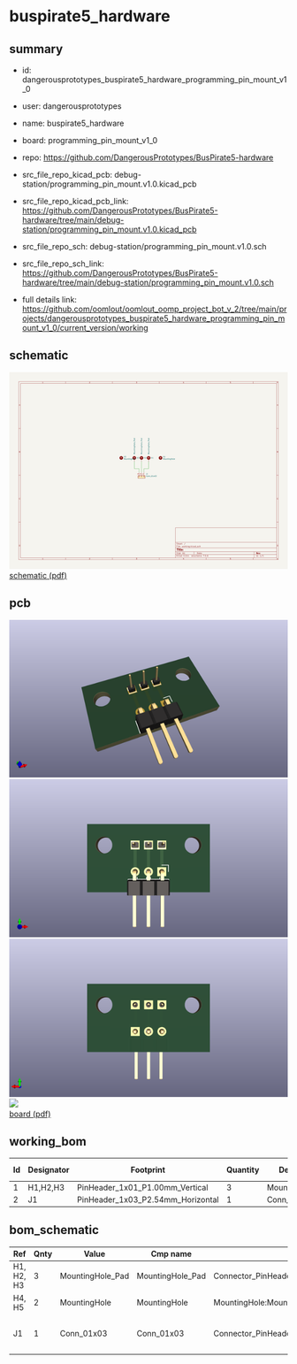 # buspirate5_hardware
 
## summary 
* id: dangerousprototypes_buspirate5_hardware_programming_pin_mount_v1_0
* user: dangerousprototypes
* name: buspirate5_hardware
* board: programming_pin_mount_v1_0
* repo: https://github.com/DangerousPrototypes/BusPirate5-hardware
* src_file_repo_kicad_pcb: debug-station/programming_pin_mount.v1.0.kicad_pcb
* src_file_repo_kicad_pcb_link: https://github.com/DangerousPrototypes/BusPirate5-hardware/tree/main/debug-station/programming_pin_mount.v1.0.kicad_pcb


* src_file_repo_sch: debug-station/programming_pin_mount.v1.0.sch
* src_file_repo_sch_link: https://github.com/DangerousPrototypes/BusPirate5-hardware/tree/main/debug-station/programming_pin_mount.v1.0.sch
* full details link: https://github.com/oomlout/oomlout_oomp_project_bot_v_2/tree/main/projects/dangerousprototypes_buspirate5_hardware_programming_pin_mount_v1_0/current_version/working  

## schematic  
![](working_schematic_600.png)  
[schematic (pdf)](working_schematic.pdf)  

## pcb  
![](working_3d_600.png) 
![](working_3d_front_600.png)  
![](working_3d_back_600.png)  
![](working_600.png)  
[board (pdf)](working.pdf)  

## working_bom
| Id | Designator | Footprint | Quantity | Designation | Supplier and ref |  | None | 
| --- | --- | --- | --- | --- | --- | --- | --- | 
| 1 | H1,H2,H3 | PinHeader_1x01_P1.00mm_Vertical | 3 | MountingHole_Pad |  |  | [''] | 
| 2 | J1 | PinHeader_1x03_P2.54mm_Horizontal | 1 | Conn_01x03 |  |  | [''] | 


## bom_schematic
| Ref | Qnty | Value | Cmp name | Footprint | Description | Vendor | DNP | 
| --- | --- | --- | --- | --- | --- | --- | --- | 
| H1, H2, H3 | 3 | MountingHole_Pad | MountingHole_Pad | Connector_PinHeader_1.00mm:PinHeader_1x01_P1.00mm_Vertical | Mounting Hole with connection |  |  | 
| H4, H5 | 2 | MountingHole | MountingHole | MountingHole:MountingHole_3.2mm_M3 | Mounting Hole without connection |  |  | 
| J1 | 1 | Conn_01x03 | Conn_01x03 | Connector_PinHeader_2.54mm:PinHeader_1x03_P2.54mm_Horizontal | Generic connector, single row, 01x03, script generated (kicad-library-utils/schlib/autogen/connector/) |  |  | 



